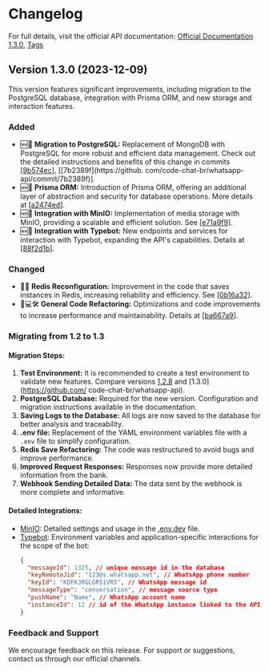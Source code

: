 # Changelog

<a name="1.3.0"></a>

For full details, visit the official API documentation: [Official Documentation 1.3.0](https://docs.codechat.dev/api/v1.3.0), [Tags](https://docs.codechat.dev/change-log/tags/v-1)

## Version 1.3.0 (2023-12-09)
This version features significant improvements, including migration to the PostgreSQL database, integration with Prisma ORM, and new storage and interaction features.

### Added
- 🆕💾 **Migration to PostgreSQL:** Replacement of MongoDB with PostgreSQL for more robust and efficient data management. Check out the detailed instructions and benefits of this change in commits [[9b574ec](https://github.com/code-chat-br/whatsapp-api/commit/9b574ec)], [[7b2389f](https://github. com/code-chat-br/whatsapp-api/commit/7b2389f)].
- 🆕🔷 **Prisma ORM:** Introduction of Prisma ORM, offering an additional layer of abstraction and security for database operations. More details at [[a2474ed](https://github.com/code-chat-br/whatsapp-api/commit/a2474ed)].
- 🆕🔗 **Integration with MinIO:** Implementation of media storage with MinIO, providing a scalable and efficient solution. See [[e71a9f9](https://github.com/code-chat-br/whatsapp-api/commit/e71a9f9)].
- 🆕🔗 **Integration with Typebot:** New endpoints and services for interaction with Typebot, expanding the API's capabilities. Details at [[88f2d1b](https://github.com/code-chat-br/whatsapp-api/commit/88f2d1b)].

### Changed
- 🐛💥 **Redis Reconfiguration:** Improvement in the code that saves instances in Redis, increasing reliability and efficiency. See [[0b16a32](https://github.com/code-chat-br/whatsapp-api/commit/0b16a32)].
- 🔄💻🛠️ **General Code Refactoring:** Optimizations and code improvements to increase performance and maintainability. Details at [[ba667a9](https://github.com/code-chat-br/whatsapp-api/commit/ba667a9)].

### Migrating from 1.2 to 1.3
#### Migration Steps:
1. **Test Environment:** It is recommended to create a test environment to validate new features. Compare versions [1.2.8](https://github.com/code-chat-br/whatsapp-api/tree/v-1.2.8) and [1.3.0](https://github.com/ code-chat-br/whatsapp-api).
2. **PostgreSQL Database:** Required for the new version. Configuration and migration instructions available in the documentation.
3. **Saving Logs to the Database:** All logs are now saved to the database for better analysis and traceability.
4. **.env file:** Replacement of the YAML environment variables file with a `.env` file to simplify configuration.
5. **Redis Save Refactoring:** The code was restructured to avoid bugs and improve performance.
6. **Improved Request Responses:** Responses now provide more detailed information from the bank.
7. **Webhook Sending Detailed Data:** The data sent by the webhook is more complete and informative.

#### Detailed Integrations:
- [MinIO](https://docs.codechat.dev/s3-bucket): Detailed settings and usage in the [.env.dev](./.env.dev) file.
- [Typebot](https://www.typebot.io/): Environment variables and application-specific interactions for the scope of the bot:
  ```json
  {
    "messageId": 1325, // unique message id in the database
    "keyRemoteJid": "123@s.whatsapp.net", // WhatsApp phone number
    "keyId": "KDFKJRGLGR51VR5", // WhatsApp message id
    "messageType": "conversation", // message source type
    "pushName": "Name", // WhatsApp account name
    "instanceId": 12 // id of the WhatsApp instance linked to the API
  }
  ```

### Feedback and Support
We encourage feedback on this release. For support or suggestions, contact us through our official channels.